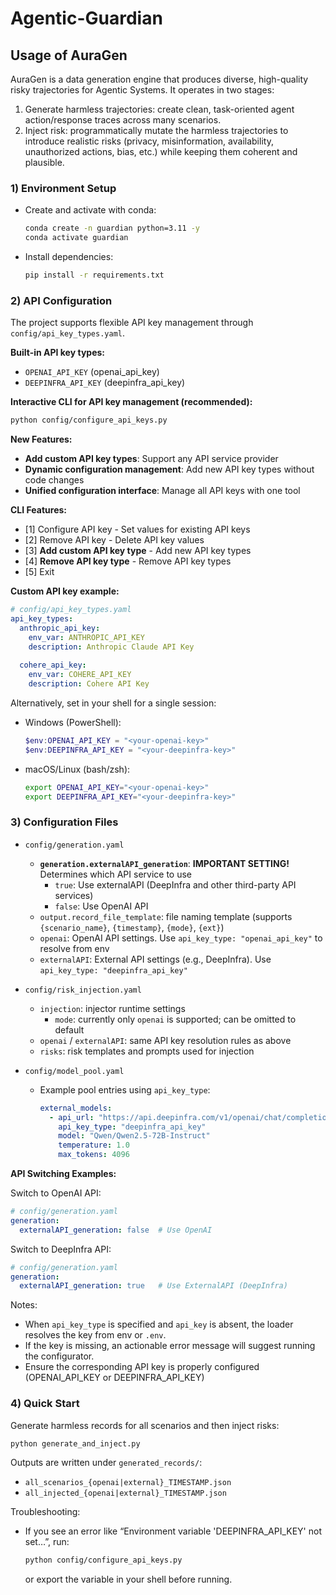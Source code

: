 # Agentic-Guardian

## Usage of AuraGen

AuraGen is a data generation engine that produces diverse, high-quality risky trajectories for Agentic Systems. It operates in two stages:

1) Generate harmless trajectories: create clean, task-oriented agent action/response traces across many scenarios.
2) Inject risk: programmatically mutate the harmless trajectories to introduce realistic risks (privacy, misinformation, availability, unauthorized actions, bias, etc.) while keeping them coherent and plausible.

### 1) Environment Setup

- Create and activate with conda:
  ```bash
  conda create -n guardian python=3.11 -y
  conda activate guardian
  ```

- Install dependencies:
  ```bash
  pip install -r requirements.txt
  ```

### 2) API Configuration

The project supports flexible API key management through `config/api_key_types.yaml`. 

**Built-in API key types:**
- `OPENAI_API_KEY` (openai_api_key)
- `DEEPINFRA_API_KEY` (deepinfra_api_key)

**Interactive CLI for API key management (recommended):**
```bash
python config/configure_api_keys.py
```

**New Features:**
- **Add custom API key types**: Support any API service provider
- **Dynamic configuration management**: Add new API key types without code changes
- **Unified configuration interface**: Manage all API keys with one tool

**CLI Features:**
- [1] Configure API key - Set values for existing API keys
- [2] Remove API key - Delete API key values
- [3] **Add custom API key type** - Add new API key types
- [4] **Remove API key type** - Remove API key types
- [5] Exit

**Custom API key example:**
```yaml
# config/api_key_types.yaml
api_key_types:
  anthropic_api_key:
    env_var: ANTHROPIC_API_KEY
    description: Anthropic Claude API Key
  
  cohere_api_key:
    env_var: COHERE_API_KEY  
    description: Cohere API Key
```

Alternatively, set in your shell for a single session:
- Windows (PowerShell):
  ```powershell
  $env:OPENAI_API_KEY = "<your-openai-key>"
  $env:DEEPINFRA_API_KEY = "<your-deepinfra-key>"
  ```
- macOS/Linux (bash/zsh):
  ```bash
  export OPENAI_API_KEY="<your-openai-key>"
  export DEEPINFRA_API_KEY="<your-deepinfra-key>"
  ```

### 3) Configuration Files

- `config/generation.yaml`
  - **`generation.externalAPI_generation`**: **IMPORTANT SETTING!** Determines which API service to use
    - `true`: Use externalAPI (DeepInfra and other third-party API services)
    - `false`: Use OpenAI API
  - `output.record_file_template`: file naming template (supports `{scenario_name}`, `{timestamp}`, `{mode}`, `{ext}`)
  - `openai`: OpenAI API settings. Use `api_key_type: "openai_api_key"` to resolve from env
  - `externalAPI`: External API settings (e.g., DeepInfra). Use `api_key_type: "deepinfra_api_key"`

- `config/risk_injection.yaml`
  - `injection`: injector runtime settings
    - `mode`: currently only `openai` is supported; can be omitted to default
  - `openai` / `externalAPI`: same API key resolution rules as above
  - `risks`: risk templates and prompts used for injection

- `config/model_pool.yaml`
  - Example pool entries using `api_key_type`:
    ```yaml
    external_models:
      - api_url: "https://api.deepinfra.com/v1/openai/chat/completions"
        api_key_type: "deepinfra_api_key"
        model: "Qwen/Qwen2.5-72B-Instruct"
        temperature: 1.0
        max_tokens: 4096
    ```

**API Switching Examples:**

Switch to OpenAI API:
```yaml
# config/generation.yaml
generation:
  externalAPI_generation: false  # Use OpenAI
```

Switch to DeepInfra API:
```yaml
# config/generation.yaml  
generation:
  externalAPI_generation: true   # Use ExternalAPI (DeepInfra)
```

Notes:
- When `api_key_type` is specified and `api_key` is absent, the loader resolves the key from env or `.env`.
- If the key is missing, an actionable error message will suggest running the configurator.
- Ensure the corresponding API key is properly configured (OPENAI_API_KEY or DEEPINFRA_API_KEY)

### 4) Quick Start

Generate harmless records for all scenarios and then inject risks:
```bash
python generate_and_inject.py
```
Outputs are written under `generated_records/`:
- `all_scenarios_{openai|external}_TIMESTAMP.json`
- `all_injected_{openai|external}_TIMESTAMP.json`

Troubleshooting:
- If you see an error like “Environment variable 'DEEPINFRA_API_KEY' not set…”, run:
  ```bash
  python config/configure_api_keys.py
  ```
  or export the variable in your shell before running.